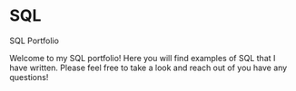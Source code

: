 # SQL
SQL Portfolio

Welcome to my SQL portfolio! Here you will find examples of SQL that I have written. Please feel free to take a look and reach out of you have any questions!
